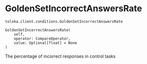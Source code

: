 # GoldenSetIncorrectAnswersRate
`toloka.client.conditions.GoldenSetIncorrectAnswersRate`

```
GoldenSetIncorrectAnswersRate(
    self,
    operator: CompareOperator,
    value: Optional[float] = None
)
```

The percentage of incorrect responses in control tasks

